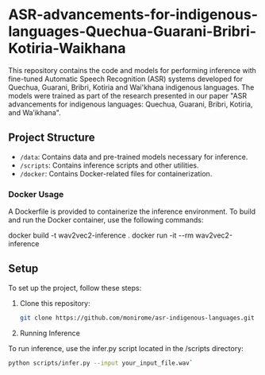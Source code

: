 # ASR-advancements-for-indigenous-languages-Quechua-Guarani-Bribri-Kotiria-Waikhana

This repository contains the code and models for performing inference with fine-tuned Automatic Speech Recognition (ASR) systems developed for Quechua, Guarani, Bribri, Kotiria and Wai'khana indigenous languages. The models were trained as part of the research presented in our paper "ASR advancements for indigenous languages: Quechua, Guarani, Bribri, Kotiria, and Wa’ikhana".

## Project Structure

- `/data`: Contains data and pre-trained models necessary for inference.
- `/scripts`: Contains inference scripts and other utilities.
- `/docker`: Contains Docker-related files for containerization.

### Docker Usage

A Dockerfile is provided to containerize the inference environment. To build and run the Docker container, use the following commands:

docker build -t wav2vec2-inference .
docker run -it --rm wav2vec2-inference

## Setup

To set up the project, follow these steps:

1. Clone this repository:
   
   ```bash
   git clone https://github.com/monirome/asr-indigenous-languages.git

2. Running Inference

To run inference, use the infer.py script located in the /scripts directory:

   ```bash
python scripts/infer.py --input your_input_file.wav`

